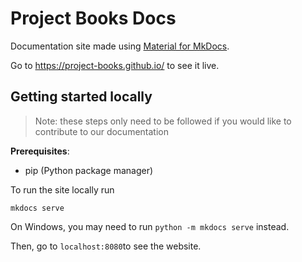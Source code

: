 # Project Books Docs

Documentation site made using [Material for MkDocs](https://squidfunk.github.io/mkdocs-material/).

Go to https://project-books.github.io/ to see it live.

## Getting started locally

> Note: these steps only need to be followed if you would like to contribute to our documentation 

**Prerequisites**:
- pip (Python package manager)

To run the site locally run
```
mkdocs serve
```

On Windows, you may need to run `python -m mkdocs serve` instead.

Then, go to `localhost:8080`to see the website.
